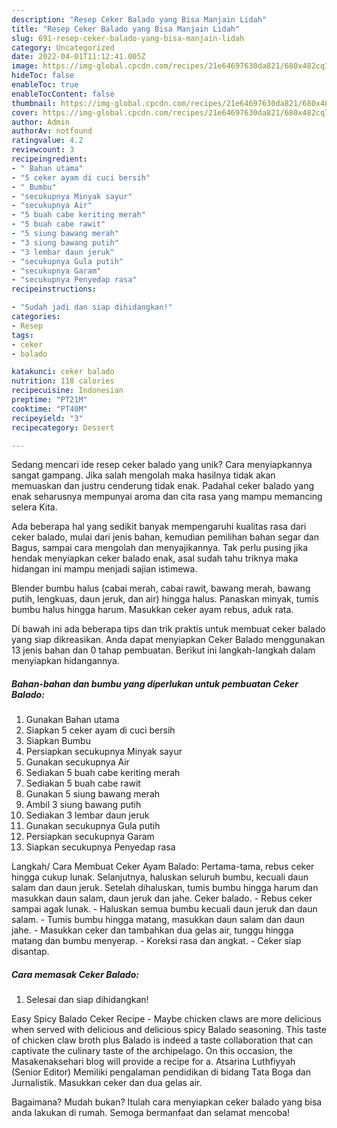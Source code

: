 ```yaml
---
description: "Resep Ceker Balado yang Bisa Manjain Lidah"
title: "Resep Ceker Balado yang Bisa Manjain Lidah"
slug: 691-resep-ceker-balado-yang-bisa-manjain-lidah
category: Uncategorized
date: 2022-04-01T11:12:41.005Z
image: https://img-global.cpcdn.com/recipes/21e64697630da821/680x482cq70/ceker-balado-foto-resep-utama.jpg
hideToc: false
enableToc: true
enableTocContent: false
thumbnail: https://img-global.cpcdn.com/recipes/21e64697630da821/680x482cq70/ceker-balado-foto-resep-utama.jpg
cover: https://img-global.cpcdn.com/recipes/21e64697630da821/680x482cq70/ceker-balado-foto-resep-utama.jpg
author: Admin
authorAv: notfound
ratingvalue: 4.2
reviewcount: 3
recipeingredient:
- " Bahan utama"
- "5 ceker ayam di cuci bersih"
- " Bumbu"
- "secukupnya Minyak sayur"
- "secukupnya Air"
- "5 buah cabe keriting merah"
- "5 buah cabe rawit"
- "5 siung bawang merah"
- "3 siung bawang putih"
- "3 lembar daun jeruk"
- "secukupnya Gula putih"
- "secukupnya Garam"
- "secukupnya Penyedap rasa"
recipeinstructions:

- "Sudah jadi dan siap dihidangkan!"
categories:
- Resep
tags:
- ceker
- balado

katakunci: ceker balado 
nutrition: 118 calories
recipecuisine: Indonesian
preptime: "PT21M"
cooktime: "PT40M"
recipeyield: "3"
recipecategory: Dessert

---
```





Sedang mencari ide resep ceker balado yang unik? Cara menyiapkannya sangat gampang. Jika salah mengolah maka hasilnya tidak akan memuaskan dan justru cenderung tidak enak. Padahal ceker balado yang enak seharusnya mempunyai aroma dan cita rasa yang mampu memancing selera Kita.





Ada beberapa hal yang sedikit banyak mempengaruhi kualitas rasa dari ceker balado, mulai dari jenis bahan, kemudian pemilihan bahan segar dan Bagus, sampai cara mengolah dan menyajikannya. Tak perlu pusing jika hendak menyiapkan ceker balado enak,      asal sudah tahu triknya maka hidangan ini mampu menjadi sajian istimewa.














Blender bumbu halus (cabai merah, cabai rawit, bawang merah, bawang putih, lengkuas, daun jeruk, dan air) hingga halus. Panaskan minyak, tumis bumbu halus hingga harum. Masukkan ceker ayam rebus, aduk rata.






Di bawah ini ada beberapa tips dan trik praktis untuk membuat ceker balado yang siap dikreasikan. Anda dapat menyiapkan Ceker Balado menggunakan 13 jenis bahan dan 0 tahap pembuatan. Berikut ini langkah-langkah dalam menyiapkan hidangannya.

<!--inarticleads1-->

##### Bahan-bahan dan bumbu yang diperlukan untuk pembuatan Ceker Balado:

1. Gunakan  Bahan utama
1. Siapkan 5 ceker ayam di cuci bersih
1. Siapkan  Bumbu
1. Persiapkan secukupnya Minyak sayur
1. Gunakan secukupnya Air
1. Sediakan 5 buah cabe keriting merah
1. Sediakan 5 buah cabe rawit
1. Gunakan 5 siung bawang merah
1. Ambil 3 siung bawang putih
1. Sediakan 3 lembar daun jeruk
1. Gunakan secukupnya Gula putih
1. Persiapkan secukupnya Garam
1. Siapkan secukupnya Penyedap rasa


Langkah/ Cara Membuat Ceker Ayam Balado: Pertama-tama, rebus ceker hingga cukup lunak. Selanjutnya, haluskan seluruh bumbu, kecuali daun salam dan daun jeruk. Setelah dihaluskan, tumis bumbu hingga harum dan masukkan daun salam, daun jeruk dan jahe. Ceker balado. - Rebus ceker sampai agak lunak. - Haluskan semua bumbu kecuali daun jeruk dan daun salam. - Tumis bumbu hingga matang, masukkan daun salam dan daun jahe. - Masukkan ceker dan tambahkan dua gelas air, tunggu hingga matang dan bumbu menyerap. - Koreksi rasa dan angkat. - Ceker siap disantap. 

<!--inarticleads2-->

##### Cara memasak Ceker Balado:


1. Selesai dan siap dihidangkan!

Easy Spicy Balado Ceker Recipe - Maybe chicken claws are more delicious when served with delicious and delicious spicy Balado seasoning. This taste of chicken claw broth plus Balado is indeed a taste collaboration that can captivate the culinary taste of the archipelago. On this occasion, the Masakenaksehari blog will provide a recipe for a. Atsarina Luthfiyyah (Senior Editor) Memiliki pengalaman pendidikan di bidang Tata Boga dan Jurnalistik. Masukkan ceker dan dua gelas air. 

Bagaimana? Mudah bukan? Itulah cara menyiapkan ceker balado yang bisa anda lakukan di rumah. Semoga bermanfaat dan selamat mencoba!
